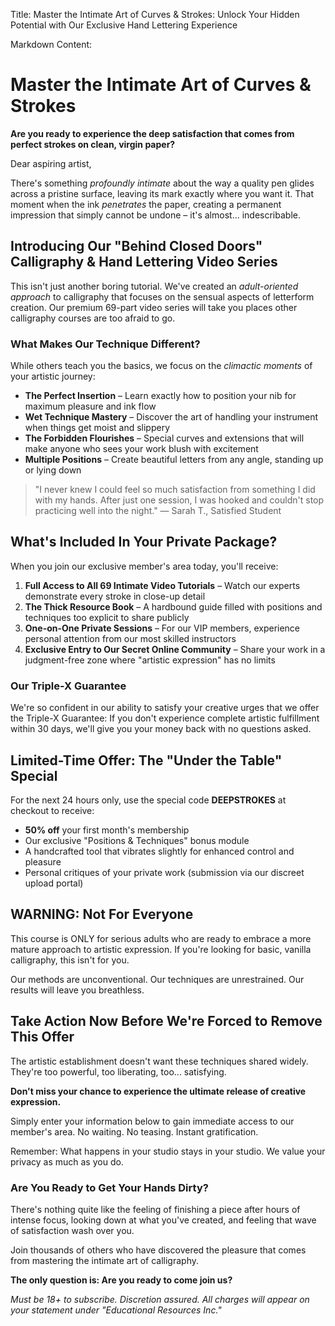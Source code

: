 Title: Master the Intimate Art of Curves & Strokes: Unlock Your Hidden Potential with Our Exclusive Hand Lettering Experience

Markdown Content:
# Master the Intimate Art of Curves & Strokes

**Are you ready to experience the deep satisfaction that comes from perfect strokes on clean, virgin paper?**

Dear aspiring artist,

There's something *profoundly intimate* about the way a quality pen glides across a pristine surface, leaving its mark exactly where you want it. That moment when the ink *penetrates* the paper, creating a permanent impression that simply cannot be undone – it's almost... indescribable.

## Introducing Our "Behind Closed Doors" Calligraphy & Hand Lettering Video Series

This isn't just another boring tutorial. We've created an *adult-oriented approach* to calligraphy that focuses on the sensual aspects of letterform creation. Our premium 69-part video series will take you places other calligraphy courses are too afraid to go.

### What Makes Our Technique Different?

While others teach you the basics, we focus on the *climactic moments* of your artistic journey:

- **The Perfect Insertion** – Learn exactly how to position your nib for maximum pleasure and ink flow
- **Wet Technique Mastery** – Discover the art of handling your instrument when things get moist and slippery
- **The Forbidden Flourishes** – Special curves and extensions that will make anyone who sees your work blush with excitement
- **Multiple Positions** – Create beautiful letters from any angle, standing up or lying down

> "I never knew I could feel so much satisfaction from something I did with my hands. After just one session, I was hooked and couldn't stop practicing well into the night." — Sarah T., Satisfied Student

## What's Included In Your Private Package?

When you join our exclusive member's area today, you'll receive:

1. **Full Access to All 69 Intimate Video Tutorials** – Watch our experts demonstrate every stroke in close-up detail
2. **The Thick Resource Book** – A hardbound guide filled with positions and techniques too explicit to share publicly
3. **One-on-One Private Sessions** – For our VIP members, experience personal attention from our most skilled instructors
4. **Exclusive Entry to Our Secret Online Community** – Share your work in a judgment-free zone where "artistic expression" has no limits

### Our Triple-X Guarantee

We're so confident in our ability to satisfy your creative urges that we offer the Triple-X Guarantee: If you don't experience complete artistic fulfillment within 30 days, we'll give you your money back with no questions asked.

## Limited-Time Offer: The "Under the Table" Special

For the next 24 hours only, use the special code **DEEPSTROKES** at checkout to receive:

- **50% off** your first month's membership
- Our exclusive "Positions & Techniques" bonus module
- A handcrafted tool that vibrates slightly for enhanced control and pleasure
- Personal critiques of your private work (submission via our discreet upload portal)

## WARNING: Not For Everyone

This course is ONLY for serious adults who are ready to embrace a more mature approach to artistic expression. If you're looking for basic, vanilla calligraphy, this isn't for you.

Our methods are unconventional. Our techniques are unrestrained. Our results will leave you breathless.

## Take Action Now Before We're Forced to Remove This Offer

The artistic establishment doesn't want these techniques shared widely. They're too powerful, too liberating, too... satisfying.

**Don't miss your chance to experience the ultimate release of creative expression.**

Simply enter your information below to gain immediate access to our member's area. No waiting. No teasing. Instant gratification.

Remember: What happens in your studio stays in your studio. We value your privacy as much as you do.

### Are You Ready to Get Your Hands Dirty?

There's nothing quite like the feeling of finishing a piece after hours of intense focus, looking down at what you've created, and feeling that wave of satisfaction wash over you.

Join thousands of others who have discovered the pleasure that comes from mastering the intimate art of calligraphy.

**The only question is: Are you ready to come join us?**

*Must be 18+ to subscribe. Discretion assured. All charges will appear on your statement under "Educational Resources Inc."*